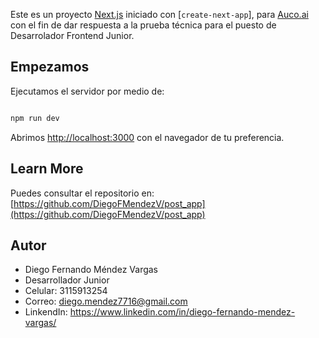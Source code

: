 Este es un proyecto [Next.js](https://nextjs.org/) iniciado con [`create-next-app`], para [Auco.ai](https://www.auco.ai/?lang=es) con el fin de dar respuesta a la prueba técnica para el puesto de Desarrolador Frontend Junior.

## Empezamos 

Ejecutamos el servidor por medio de:

```bash

npm run dev

```

Abrimos [http://localhost:3000](http://localhost:3000) con el navegador de tu preferencia.

## Learn More

Puedes consultar el repositorio en: [https://github.com/DiegoFMendezV/post_app](https://github.com/DiegoFMendezV/post_app)


## Autor

- Diego Fernando Méndez Vargas
- Desarrollador Junior
- Celular: 3115913254
- Correo: diego.mendez7716@gmail.com
- LinkendIn: https://www.linkedin.com/in/diego-fernando-mendez-vargas/


